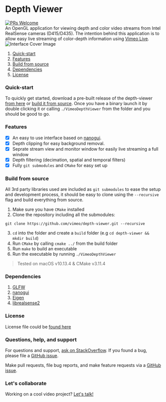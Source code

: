 # Depth Viewer
[![PRs Welcome](https://img.shields.io/badge/PRs-welcome-brightgreen.svg?style=flat-square)](http://makeapullrequest.com)  
An OpenGL application for viewing depth and color video streams from Intel RealSense cameras (D415/D435). The intention behind this application is to allow easy live streaming of color-depth information using [Vimeo Live](https://vimeo.com/live).
![Interface Cover Image](https://github.com/vimeo/depth-viewer/blob/master/docs/cover.png)  
1. [Quick-start](#quick-start)
1. [Features](#features)
1. [Build from source](#build-from-source)
1. [Dependencies](#dependencies)
1. [License](#license)

### Quick-start
To quickly get started, download a pre-built release of the depth-viewer [from here](https://github.com/vimeo/depth-viewer/releases) or [build it from source](#build-from-source). Once you have a binary launch it by double clicking it or calling `./VimeoDepthViewer` from the folder and you should be good to go.

### Features
- [x] An easy to use interface based on [nanogui](https://github.com/wjakob/nanogui).
- [x] Depth clipping for easy background removal.
- [x] Seprate stream view and monitor window for easily live streaming a full window
- [x] Depth filtering (decimation, spatial and temporal filters)
- [x] Fully `git submodules` and `CMake` for easy set up

### Build from source
All 3rd party libraries used are included as `git submodules` to ease the setup and development process, it should be easy to clone using the `--recursive` flag and build everything from source.
1. Make sure you have `CMake` installed
2. Clone the repository including all the submodules:
```
git clone https://github.com/vimeo/depth-viewer.git --recursive
```
3. `cd` into the folder and create a `build` folder (e.g `cd depth-viewer && mkdir build`)
4. Run `CMake` by calling `cmake ../` from the build folder
5. Run `make` to build an executable
6. Run the executable by running `./VimeoDepthViewer`

> Tested on macOS v10.13.4 & CMake v3.11.4

### Dependencies
1. [GLFW](https://github.com/glfw/glfw)
1. [nanogui](https://github.com/wjakob/nanogui)
1. [Eigen](https://github.com/libigl/eigen)
1. [librealsense2](https://github.com/IntelRealSense/librealsense)

### License
License file could be [found here](https://github.com/vimeo/depth-viewer)

### Questions, help, and support
For questions and support, [ask on StackOverflow](https://stackoverflow.com/questions/ask/?tags=vimeo). If you found a bug, please file a [GitHub issue](https://github.com/vimeo/depth-viewer/issues).

Make pull requests, file bug reports, and make feature requests via a [GitHub issue](https://github.com/vimeo/depth-viewer/issues).

### Let's collaborate
Working on a cool video project? [Let's talk!](mailto:labs@vimeo.com)
